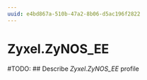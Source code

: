 ```yaml
---
uuid: e4bd867a-510b-47a2-8b06-d5ac196f2822
---
```



# Zyxel.ZyNOS_EE


#TODO: ## Describe *Zyxel.ZyNOS_EE* profile

